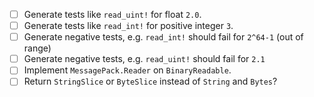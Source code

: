 - [ ] Generate tests like `read_uint!` for float `2.0`.
- [ ] Generate tests like `read_int!` for positive integer `3`.
- [ ] Generate negative tests, e.g. `read_int!` should fail for `2^64-1` (out of range)
- [ ] Generate negative tests, e.g. `read_uint!` should fail for `2.1`
- [ ] Implement `MessagePack.Reader` on `BinaryReadable`.
- [ ] Return `StringSlice` or `ByteSlice` instead of `String` and `Bytes`?
